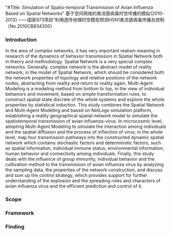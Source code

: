 "#Title: Simulation of Spatio-temporal Transmission of Avian Influenza Based on Spatial Networks" 
基于空间网络的禽流感病毒时空传播的模拟(2010-2012)
——国家973项目“利用遗传地理时空模型预测H5N1禽流感病毒传播及控制（No.2010CB834300）

### Introduction
In the area of complex networks, it has very important realism meaning in research of the
dynamics of behavior transmission in Spatial Network both in theory and methodology. Spatial
Network is a very special complex networks. Generally, complex network is the abstract model
of reality network; in the model of Spatial Network, which should be considered both the
network properties of topology and relative positions of the network nodes, abstracting from
reality and return to reality again.
Multi-Agent Modeling is a modeling method from bottom to top, in the view of individual
behaviors and movement, based on simple transformation rules, to construct spatial state
discrete of the whole systems and explore the whole properties by statistical induction.
This study combines the Spatial Network and Multi-Agent Modeling and based on
NetLogo simulation platform, establishing a reality geographical spatial network model to
simulate the spatiotemporal transmission of avian influenza-virus. In microcosmic level,
adopting Multi-Agent Modeling to simulate the interaction among individuals and the spatial
diffusion and the process of inflection of virus; in the whole level, map four transmission
pathways into the constructed dynamic spatial network which contains stochastic factors and
deterministic factors, such as spatial information, individual immune status, environmental
information, human behavior and connectivity among individuals.
Finally, this study deals with the influence of group immunity, individual behavior
and the cultivation method to the transmission of avian influenza virus by analyzing the
sampling data, the properties of the network construction, and discuss and sum up the control
strategy, which provides support for further understanding of the explosion and the spreading
rules and characters of avian influenza virus and the efficient prediction and control of it.

### Scope

### Framework

### Finding
